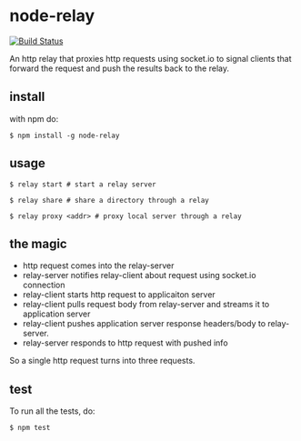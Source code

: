 # node-relay

[![Build Status](https://travis-ci.org/djblue/node-relay.svg?branch=master)](https://travis-ci.org/djblue/node-relay)

An http relay that proxies http requests using socket.io to
signal clients that forward the request and push the results
back to the relay.

## install 

with npm do:

    $ npm install -g node-relay

## usage

    $ relay start # start a relay server

    $ relay share # share a directory through a relay

    $ relay proxy <addr> # proxy local server through a relay

## the magic

- http request comes into the relay-server
- relay-server notifies relay-client about request using
  socket.io connection
- relay-client starts http request to applicaiton server
- relay-client pulls request body from relay-server and streams
  it to application server
- relay-client pushes application server response headers/body
  to relay-server.
- relay-server responds to http request with pushed info

So a single http request turns into three requests.

## test

To run all the tests, do:

    $ npm test
